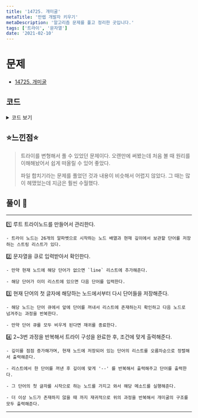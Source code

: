 ```yaml
---
title: '14725. 개미굴'
metaTitle: '만렙 개발자 키우기'
metaDescription: '알고리즘 문제를 풀고 정리한 곳입니다.'
tags: ['트라이', '문자열']
date: '2021-02-10'
---
```


# 문제

- [14725. 개미굴](https://www.acmicpc.net/problem/14725)

## 코드

<details><summary> 코드 보기 </summary>

```java
import java.io.BufferedReader;
import java.io.IOException;
import java.io.InputStreamReader;
import java.util.*;

class Trie{
    Trie node[] = new Trie[26];
    List<String> line;

    public Trie() {
        for (int i = 0; i < 26; i++)
            this.node[i] = null;
        line = new ArrayList<>();
    }

    public void makeTrie(Queue<String> wordQ){
        if(wordQ.isEmpty()) return;
        String str = wordQ.poll();
        if(!line.contains(str))
            line.add(str);

        int idx = str.charAt(0) - 'A';
        if(node[idx] == null)
            node[idx] = new Trie();
        node[idx].makeTrie(wordQ);
    }
}

public class Q14725 {
    public static void main(String[] args) throws IOException {
        Trie trie = getTrie();
        printNode(trie, 0);
    }

    static Trie getTrie() throws IOException {
        BufferedReader br = new BufferedReader(new InputStreamReader(System.in));
        int n = Integer.parseInt(br.readLine());
        Trie trie = new Trie();
        for (int i = 0; i < n; i++) {
            StringTokenizer st = new StringTokenizer(br.readLine());
            int count = Integer.parseInt(st.nextToken());
            Queue<String> q = new LinkedList<>();
            for (int j = 0; j < count; j++)
                q.add(st.nextToken());
            trie.makeTrie(q);
        }
        br.close();
        return trie;
    }

    static void printNode(Trie trieNode, int depth) {
        if(trieNode == null) return;
        Collections.sort(trieNode.line);
        for (int i = 0; i < trieNode.line.size(); i++) {
            String here = trieNode.line.get(i);
            for (int j = 0; j < depth; j++)
                System.out.print("--");
            System.out.println(here);
            printNode(trieNode.node[here.charAt(0) - 'A'], depth + 1);
        }
    }
}

```

</details>

## ⭐️느낀점⭐️

> 트라이를 변형해서 풀 수 있었던 문제이다. 오랜만에 써봤는데 처음 볼 때 원리를 이해해놨어서 쉽게 떠올릴 수 있어 좋았다.
>
> 파일 합치기라는 문제를 풀었던 것과 내용이 비슷해서 어렵지 않았다. 그 때는 많이 헤맸었는데 지금은 훨씬 수월했다.

## 풀이 📣

<hr/>
1️⃣ 루트 트라이노드를 만들어서 관리한다.

    - 트라이 노드는 26개의 알파벳으로 시작하는 노드 배열과 현재 깊이에서 보관할 단어를 저장하는 스트링 리스트가 있다.

2️⃣ 문자열을 큐로 입력받아서 확인한다.

    - 만약 현재 노드에 해당 단어가 없으면 `line` 리스트에 추가해준다.

    - 해당 단어가 이미 리스트에 있으면 다음 단어를 입력한다.

3️⃣ 현재 단어의 첫 글자에 해당하는 노드에서부터 다시 단어들을 저장해준다.

    - 해당 노드는 단어 큐에서 앞에 단어를 꺼내서 리스트에 존재하는지 확인하고 다음 노드로 넘겨주는 과정을 반복한다.

    - 만약 단어 큐를 모두 비우게 된다면 재귀를 종료한다.

4️⃣ 2~3번 과정을 반복해서 트라이 구성을 완료한 후, 조건에 맞게 출력해준다.

    - 깊이를 점점 증가해가며, 현재 노드에 저장되어 있는 단어의 리스트를 오름차순으로 정렬해서 출력해준다.

    - 리스트에서 한 단어를 꺼낸 후 깊이에 맞게 '--' 를 반복해서 출력해주고 단어를 출력한다.

    - 그 단어의 첫 글자를 시작으로 하는 노드를 가지고 와서 해당 메소드를 실행해준다.

    - 더 이상 노드가 존재하지 않을 때 까지 재귀적으로 위의 과정을 반복해서 개미굴의 구조를 모두 출력해준다.

<hr/>
